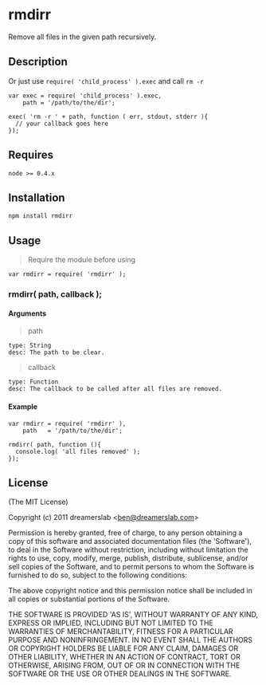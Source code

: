 # rmdirr

Remove all files in the given path recursively.



## Description

Or just use `require( 'child_process' ).exec` and call `rm -r`

    var exec = require( 'child_process' ).exec,
        path = '/path/to/the/dir';

    exec( 'rm -r ' + path, function ( err, stdout, stderr ){
      // your callback goes here
    });


## Requires

    node >= 0.4.x



## Installation

    npm install rmdirr



## Usage

> Require the module before using

    var rmdirr = require( 'rmdirr' );

### rmdirr( path, callback );

#### Arguments

> path

    type: String
    desc: The path to be clear.

> callback

    type: Function
    desc: The callback to be called after all files are removed.

#### Example

    var rmdirr = require( 'rmdirr' ),
        path   = '/path/to/the/dir';

    rmdirr( path, function (){
      console.log( 'all files removed' );
    });



## License

(The MIT License)

Copyright (c) 2011 dreamerslab &lt;ben@dreamerslab.com&gt;

Permission is hereby granted, free of charge, to any person obtaining
a copy of this software and associated documentation files (the
'Software'), to deal in the Software without restriction, including
without limitation the rights to use, copy, modify, merge, publish,
distribute, sublicense, and/or sell copies of the Software, and to
permit persons to whom the Software is furnished to do so, subject to
the following conditions:

The above copyright notice and this permission notice shall be
included in all copies or substantial portions of the Software.

THE SOFTWARE IS PROVIDED 'AS IS', WITHOUT WARRANTY OF ANY KIND,
EXPRESS OR IMPLIED, INCLUDING BUT NOT LIMITED TO THE WARRANTIES OF
MERCHANTABILITY, FITNESS FOR A PARTICULAR PURPOSE AND NONINFRINGEMENT.
IN NO EVENT SHALL THE AUTHORS OR COPYRIGHT HOLDERS BE LIABLE FOR ANY
CLAIM, DAMAGES OR OTHER LIABILITY, WHETHER IN AN ACTION OF CONTRACT,
TORT OR OTHERWISE, ARISING FROM, OUT OF OR IN CONNECTION WITH THE
SOFTWARE OR THE USE OR OTHER DEALINGS IN THE SOFTWARE.
